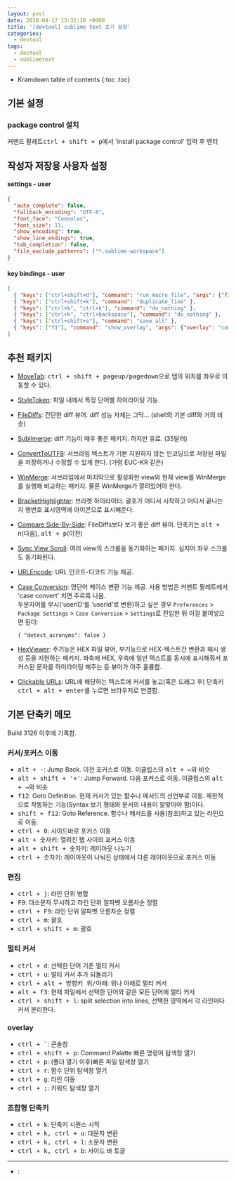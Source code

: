```yaml
---
layout: post
date: 2018-04-17 13:32:10 +0900
title: '[devtool] sublime text 초기 설정'
categories:
  - devtool
tags:
  - devtool
  - sublimetext
---
```


* Kramdown table of contents
{:toc .toc}

## 기본 설정

### package control 설치

커멘드 팔레트<kbd>ctrl + shift + p</kbd>에서 'install package control' 입력 후 엔터

## 작성자 저장용 사용자 설정

#### settings - user

```json
{
  "auto_complete": false,
  "fallback_encoding": "UTF-8",
  "font_face": "Consolas",
  "font_size": 11,
  "show_encoding": true,
  "show_line_endings": true,
  "tab_completion": false,
  "file_exclude_patterns": ["*.sublime-workspace"]
}
```

#### key bindings - user

```json
[
  { "keys": ["ctrl+shift+d"], "command": "run_macro_file", "args": {"file": "res://Packages/Default/Delete Line.sublime-macro"} },
  { "keys": ["ctrl+shift+k"], "command": "duplicate_line" },
  { "keys": ["ctrl+k", "ctrl+k"], "command": "do_nothing" },
  { "keys": ["ctrl+k", "ctrl+backspace"], "command": "do_nothing" },
  { "keys": ["ctrl+shift+s"], "command": "save_all" },
  { "keys": ["f1"], "command": "show_overlay", "args": {"overlay": "command_palette"} }
]
```

## 추천 패키지

- [MoveTab](https://packagecontrol.io/packages/MoveTab): <kbd>ctrl + shift + pageup/pagedown</kbd>으로 탭의 위치를 좌우로 이동할 수 있다.

- [StyleToken](https://packagecontrol.io/packages/StyleToken): 파일 내에서 특정 단어별 하이라이팅 기능.

- [File​Diffs](https://packagecontrol.io/packages/FileDiffs): 간단한 diff 뷰어. diff 성능 자체는 그닥... (shell의 기본 diff와 거의 비슷)

- [Sublimerge](http://www.sublimerge.com/): diff 기능이 매우 좋은 패키지. 하지만 유료. (35달러)

- [ConvertToUTF8](https://packagecontrol.io/packages/ConvertToUTF8): 서브라임 텍스트가 기본 지원하지 않는 인코딩으로 저장된 파일을 저장하거나 수정할 수 있게 한다. (가령 EUC-KR 같은)

- [WinMerge](https://packagecontrol.io/packages/WinMerge): 서브라임에서 마지막으로 활성화한 view와 현재 view를 WinMerge를 실행해 비교하는 패키지. 물론 WinMerge가 깔려있어야 한다.

- [BracketHighlighter](https://packagecontrol.io/packages/BracketHighlighter): 브라켓 하이라이터. 괄호가 어디서 시작하고 어디서 끝나는지 행번호 표시영역에 아이콘으로 표시해준다.

- [Compare Side-By-Side](https://packagecontrol.io/packages/Compare%20Side-By-Side): FileDiffs보다 보기 좋은 diff 뷰어. 단축키는 <kbd>alt + n</kbd>(다음), <kbd>alt + p</kbd>(이전)

- [Sync View Scroll](https://packagecontrol.io/packages/Sync%20View%20Scroll): 여러 view의 스크롤을 동기화하는 패키지. 심지어 좌우 스크롤도 동기화된다.

- [URLEncode](https://packagecontrol.io/packages/URLEncode): URL 인코드-디코드 기능 제공.

- [Case Conversion](https://packagecontrol.io/packages/Case%20Conversion): 영단어 케이스 변환 기능 제공. 사용 방법은 커맨트 팔레트에서 'case convert' 치면 주르륵 나옴.  
  두문자어를 무시('userID'를 'userId'로 변환)하고 싶은 경우 `Preferences` > `Package Settings` > `Case Conversion` > `Settings`로 진입한 뒤 이걸 붙여넣으면 된다:
  ```
  { "detect_acronyms": false }
  ```

- [HexViewer](https://packagecontrol.io/packages/HexViewer): 주기능은 HEX 파일 뷰어, 부기능으로 HEX-텍스트간 변환과 해시 생성 등을 지원하는 패키지. 좌측에 HEX, 우측에 일반 텍스트를 동시에 표시해줘서 포커스된 문자를 하이라이팅 해주는 등 뷰어가 아주 훌륭함.

- [Clickable URLs](https://packagecontrol.io/packages/Clickable%20URLs): URL에 해당하는 텍스트에 커서를 놓고(혹은 드래그 후) 단축키 <kbd>ctrl + alt + enter</kbd>를 누르면 브라우저로 연결함.

## 기본 단축키 메모

Build 3126 이후에 기록함.

### 커서/포커스 이동

- <kbd>alt + -</kbd>: Jump Back. 이전 포커스로 이동. 이클립스의 <kbd>alt + ←</kbd>와 비슷
- <kbd>alt + shift +  '+'</kbd>: Jump Forward. 다음 포커스로 이동. 이클립스의 <kbd>alt + →</kbd>와 비슷
- <kbd>f12</kbd>: Goto Definition. 현재 커서가 있는 함수나 메서드의 선언부로 이동. 제한적으로 작동하는 기능(Syntax 보기 형태와 문서의 내용이 알맞아야 함)이다.
- <kbd>shift + f12</kbd>: Goto Reference. 함수나 메서드를 사용(참조)하고 있는 라인으로 이동.
- <kbd>ctrl + 0</kbd>: 사이드바로 포커스 이동
- <kbd>alt + 숫자키</kbd>: 열려진 탭 사이의 포커스 이동
- <kbd>alt + shift + 숫자키</kbd>: 레이아웃 나누기
- <kbd>ctrl + 숫자키</kbd>: 레이아웃이 나눠진 상태에서 다른 레이아웃으로 포커스 이동

### 편집

- <kbd>ctrl + j</kbd>: 라인 단위 병합
- <kbd>F9</kbd>: 대소문자 무시하고 라인 단위 알파벳 오름차순 정렬
- <kbd>ctrl + F9</kbd>: 라인 단위 알파벳 오름차순 정렬
- <kbd>ctrl + m</kbd>: 괄호
- <kbd>ctrl + shift + m</kbd>: 괄호

### 멀티 커서

- <kbd>ctrl + d</kbd>: 선택한 단어 기준 멀티 커서
- <kbd>ctrl + u</kbd>: 멀티 커서 추가 되돌리기
- <kbd>ctrl + alt + 방향키 위/아래</kbd>: 위나 아래로 멀티 커서
- <kbd>alt + f3</kbd>: 현재 파일에서 선택한 단어와 같은 모든 단어에 멀티 커서
- <kbd>ctrl + shift + l</kbd>: split selection into lines, 선택한 영역에서 각 라인마다 커서 분리한다.

### overlay

- <kbd>ctrl + \`</kbd>: 콘솔창
- <kbd>ctrl + shift + p</kbd>: Command Palatte 빠른 명령어 탐색창 열기
- <kbd>ctrl + p</kbd>: (폴더 열기 이후)빠른 파일 탐색창 열기
- <kbd>ctrl + r</kbd>: 함수 단위 탐색창 열기
- <kbd>ctrl + g</kbd>: 라인 이동
- <kbd>ctrl + ;</kbd>: 키워드 탐색창 열기

### 조합형 단축키

- <kbd>ctrl + k</kbd>: 단축키 시퀀스 시작
- <kbd>ctrl + k, ctrl + u</kbd>: 대문자 변환
- <kbd>ctrl + k, ctrl + l</kbd>: 소문자 변환
- <kbd>ctrl + k, ctrl + b</kbd>: 사이드 바 토글

---

- <kbd></kbd>:

